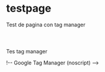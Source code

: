 # testpage
Test de pagina con tag manager

<html>
<body>

<header>
<!-- Google Tag Manager -->
<script>(function(w,d,s,l,i){w[l]=w[l]||[];w[l].push({'gtm.start':
new Date().getTime(),event:'gtm.js'});var f=d.getElementsByTagName(s)[0],
j=d.createElement(s),dl=l!='dataLayer'?'&l='+l:'';j.async=true;j.src=
'https://www.googletagmanager.com/gtm.js?id='+i+dl;f.parentNode.insertBefore(j,f);
})(window,document,'script','dataLayer','GTM-NR8JPBJ');</script>
  </header>
  <p>Tes tag manager</p>
  <!-- End Google Tag Manager -->
!-- Google Tag Manager (noscript) -->
<noscript><iframe src="https://www.googletagmanager.com/ns.html?id=GTM-NR8JPBJ"
height="0" width="0" style="display:none;visibility:hidden"></iframe></noscript>
<!-- End Google Tag Manager (noscript) -->
</body>
</html>


